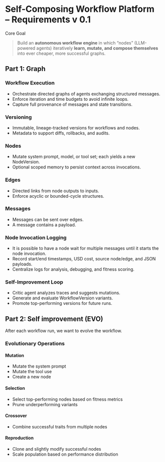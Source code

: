 # Self-Composing Workflow Platform – **Requirements v 0.1**

Core Goal

> Build an **autonomous workflow engine** in which “nodes” (LLM-powered agents) iteratively **learn, mutate, and compose themselves** into ever cheaper, more successful graphs.

## Part 1: Graph

### Workflow Execution

- Orchestrate directed graphs of agents exchanging structured messages.
- Enforce iteration and time budgets to avoid infinite loops.
- Capture full provenance of messages and state transitions.

### Versioning

- Immutable, lineage-tracked versions for workflows and nodes.
- Metadata to support diffs, rollbacks, and audits.

### Nodes

- Mutate system prompt, model, or tool set; each yields a new NodeVersion.
- Optional scoped memory to persist context across invocations.

### Edges

- Directed links from node outputs to inputs.
- Enforce acyclic or bounded-cycle structures.

### Messages

- Messages can be sent over edges.
- A message contains a payload.

### Node Invocation Logging

- It is possible to have a node wait for multiple messages until it starts the node invocation.
- Record start/end timestamps, USD cost, source node/edge, and JSON payloads.
- Centralize logs for analysis, debugging, and fitness scoring.

### Self-Improvement Loop

- Critic agent analyzes traces and suggests mutations.
- Generate and evaluate WorkflowVersion variants.
- Promote top-performing versions for future runs.

## Part 2: Self improvement (EVO)

After each workflow run, we want to evolve the workflow.

### Evolutionary Operations

#### Mutation

- Mutate the system prompt
- Mutate the tool use
- Create a new node

#### Selection

- Select top-performing nodes based on fitness metrics
- Prune underperforming variants

#### Crossover

- Combine successful traits from multiple nodes

#### Reproduction

- Clone and slightly modify successful nodes
- Scale population based on performance distribution
